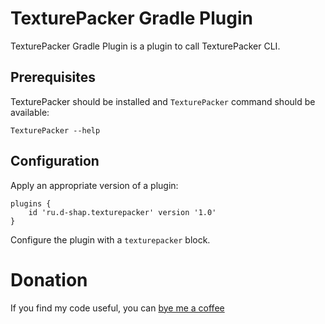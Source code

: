 # TexturePacker Gradle Plugin
TexturePacker Gradle Plugin is a plugin to call TexturePacker CLI.

## Prerequisites
TexturePacker should be installed and `TexturePacker` command should be available:
```
TexturePacker --help
```

## Configuration
Apply an appropriate version of a plugin:
```
plugins {
    id 'ru.d-shap.texturepacker' version '1.0'
}
```

Configure the plugin with a `texturepacker` block.

# Donation
If you find my code useful, you can [bye me a coffee](https://www.paypal.me/dshapovalov)
